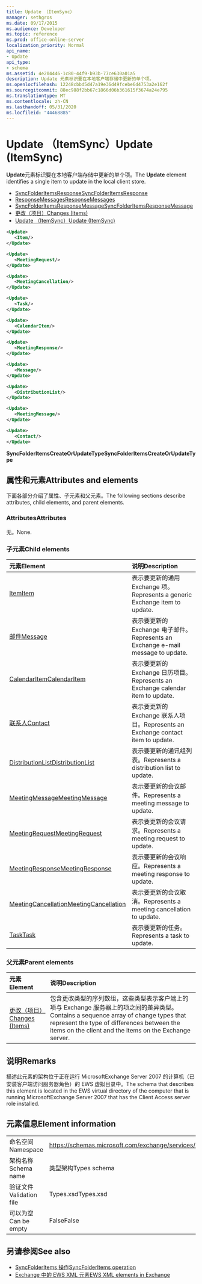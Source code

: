 ```yaml
---
title: Update （ItemSync）
manager: sethgros
ms.date: 09/17/2015
ms.audience: Developer
ms.topic: reference
ms.prod: office-online-server
localization_priority: Normal
api_name:
- Update
api_type:
- schema
ms.assetid: 4e204446-1c80-44f9-b93b-77ce630a01a5
description: Update 元素标识要在本地客户端存储中更新的单个项。
ms.openlocfilehash: 12248cbbd5d47a19e36d49fcebe6d4753a2e162f
ms.sourcegitcommit: 88ec988f2bb67c1866d06b361615f3674a24e795
ms.translationtype: MT
ms.contentlocale: zh-CN
ms.lasthandoff: 05/31/2020
ms.locfileid: "44468885"
---
```

# <a name="update-itemsync"></a><span data-ttu-id="716a6-103">Update （ItemSync）</span><span class="sxs-lookup"><span data-stu-id="716a6-103">Update (ItemSync)</span></span>

<span data-ttu-id="716a6-104">**Update**元素标识要在本地客户端存储中更新的单个项。</span><span class="sxs-lookup"><span data-stu-id="716a6-104">The **Update** element identifies a single item to update in the local client store.</span></span> 
  
- [<span data-ttu-id="716a6-105">SyncFolderItemsResponse</span><span class="sxs-lookup"><span data-stu-id="716a6-105">SyncFolderItemsResponse</span></span>](syncfolderitemsresponse.md) 
- [<span data-ttu-id="716a6-106">ResponseMessages</span><span class="sxs-lookup"><span data-stu-id="716a6-106">ResponseMessages</span></span>](responsemessages.md)  
- [<span data-ttu-id="716a6-107">SyncFolderItemsResponseMessage</span><span class="sxs-lookup"><span data-stu-id="716a6-107">SyncFolderItemsResponseMessage</span></span>](syncfolderitemsresponsemessage.md)  
- [<span data-ttu-id="716a6-108">更改（项目）</span><span class="sxs-lookup"><span data-stu-id="716a6-108">Changes (Items)</span></span>](changes-items.md)  
- [<span data-ttu-id="716a6-109">Update （ItemSync）</span><span class="sxs-lookup"><span data-stu-id="716a6-109">Update (ItemSync)</span></span>](update-itemsync.md)
  
```xml
<Update>
   <Item/>
</Update>
```

```xml
<Update>
   <MeetingRequest/>
</Update>
```

```xml
<Update>
   <MeetingCancellation/>
</Update>
```

```xml
<Update>
   <Task/>
</Update>
```

```xml
<Update>
   <CalendarItem/>
</Update>
```

```xml
<Update>
   <MeetingResponse/>
</Update>
```

```xml
<Update>
   <Message/>
</Update>
```

```xml
<Update>
   <DistributionList/>
</Update>
```

```xml
<Update>
   <MeetingMessage/>
</Update>
```

```xml
<Update>
   <Contact/> 
</Update>
```

<span data-ttu-id="716a6-110">**SyncFolderItemsCreateOrUpdateType**</span><span class="sxs-lookup"><span data-stu-id="716a6-110">**SyncFolderItemsCreateOrUpdateType**</span></span>

## <a name="attributes-and-elements"></a><span data-ttu-id="716a6-111">属性和元素</span><span class="sxs-lookup"><span data-stu-id="716a6-111">Attributes and elements</span></span>

<span data-ttu-id="716a6-112">下面各部分介绍了属性、子元素和父元素。</span><span class="sxs-lookup"><span data-stu-id="716a6-112">The following sections describe attributes, child elements, and parent elements.</span></span>
  
### <a name="attributes"></a><span data-ttu-id="716a6-113">Attributes</span><span class="sxs-lookup"><span data-stu-id="716a6-113">Attributes</span></span>

<span data-ttu-id="716a6-114">无。</span><span class="sxs-lookup"><span data-stu-id="716a6-114">None.</span></span>
  
### <a name="child-elements"></a><span data-ttu-id="716a6-115">子元素</span><span class="sxs-lookup"><span data-stu-id="716a6-115">Child elements</span></span>

|<span data-ttu-id="716a6-116">**元素**</span><span class="sxs-lookup"><span data-stu-id="716a6-116">**Element**</span></span>|<span data-ttu-id="716a6-117">**说明**</span><span class="sxs-lookup"><span data-stu-id="716a6-117">**Description**</span></span>|
|:-----|:-----|
|[<span data-ttu-id="716a6-118">Item</span><span class="sxs-lookup"><span data-stu-id="716a6-118">Item</span></span>](item.md) <br/> |<span data-ttu-id="716a6-119">表示要更新的通用 Exchange 项。</span><span class="sxs-lookup"><span data-stu-id="716a6-119">Represents a generic Exchange item to update.</span></span>  <br/> |
|[<span data-ttu-id="716a6-120">邮件</span><span class="sxs-lookup"><span data-stu-id="716a6-120">Message</span></span>](message-ex15websvcsotherref.md) <br/> |<span data-ttu-id="716a6-121">表示要更新的 Exchange 电子邮件。</span><span class="sxs-lookup"><span data-stu-id="716a6-121">Represents an Exchange e-mail message to update.</span></span>  <br/> |
|[<span data-ttu-id="716a6-122">CalendarItem</span><span class="sxs-lookup"><span data-stu-id="716a6-122">CalendarItem</span></span>](calendaritem.md) <br/> |<span data-ttu-id="716a6-123">表示要更新的 Exchange 日历项目。</span><span class="sxs-lookup"><span data-stu-id="716a6-123">Represents an Exchange calendar item to update.</span></span>  <br/> |
|[<span data-ttu-id="716a6-124">联系人</span><span class="sxs-lookup"><span data-stu-id="716a6-124">Contact</span></span>](contact.md) <br/> |<span data-ttu-id="716a6-125">表示要更新的 Exchange 联系人项目。</span><span class="sxs-lookup"><span data-stu-id="716a6-125">Represents an Exchange contact item to update.</span></span>  <br/> |
|[<span data-ttu-id="716a6-126">DistributionList</span><span class="sxs-lookup"><span data-stu-id="716a6-126">DistributionList</span></span>](distributionlist.md) <br/> |<span data-ttu-id="716a6-127">表示要更新的通讯组列表。</span><span class="sxs-lookup"><span data-stu-id="716a6-127">Represents a distribution list to update.</span></span>  <br/> |
|[<span data-ttu-id="716a6-128">MeetingMessage</span><span class="sxs-lookup"><span data-stu-id="716a6-128">MeetingMessage</span></span>](meetingmessage.md) <br/> |<span data-ttu-id="716a6-129">表示要更新的会议邮件。</span><span class="sxs-lookup"><span data-stu-id="716a6-129">Represents a meeting message to update.</span></span>  <br/> |
|[<span data-ttu-id="716a6-130">MeetingRequest</span><span class="sxs-lookup"><span data-stu-id="716a6-130">MeetingRequest</span></span>](meetingrequest.md) <br/> |<span data-ttu-id="716a6-131">表示要更新的会议请求。</span><span class="sxs-lookup"><span data-stu-id="716a6-131">Represents a meeting request to update.</span></span>  <br/> |
|[<span data-ttu-id="716a6-132">MeetingResponse</span><span class="sxs-lookup"><span data-stu-id="716a6-132">MeetingResponse</span></span>](meetingresponse.md) <br/> |<span data-ttu-id="716a6-133">表示要更新的会议响应。</span><span class="sxs-lookup"><span data-stu-id="716a6-133">Represents a meeting response to update.</span></span>  <br/> |
|[<span data-ttu-id="716a6-134">MeetingCancellation</span><span class="sxs-lookup"><span data-stu-id="716a6-134">MeetingCancellation</span></span>](meetingcancellation.md) <br/> |<span data-ttu-id="716a6-135">表示要更新的会议取消。</span><span class="sxs-lookup"><span data-stu-id="716a6-135">Represents a meeting cancellation to update.</span></span>  <br/> |
|[<span data-ttu-id="716a6-136">Task</span><span class="sxs-lookup"><span data-stu-id="716a6-136">Task</span></span>](task.md) <br/> |<span data-ttu-id="716a6-137">表示要更新的任务。</span><span class="sxs-lookup"><span data-stu-id="716a6-137">Represents a task to update.</span></span>  <br/> |
   
### <a name="parent-elements"></a><span data-ttu-id="716a6-138">父元素</span><span class="sxs-lookup"><span data-stu-id="716a6-138">Parent elements</span></span>

|<span data-ttu-id="716a6-139">**元素**</span><span class="sxs-lookup"><span data-stu-id="716a6-139">**Element**</span></span>|<span data-ttu-id="716a6-140">**说明**</span><span class="sxs-lookup"><span data-stu-id="716a6-140">**Description**</span></span>|
|:-----|:-----|
|[<span data-ttu-id="716a6-141">更改（项目）</span><span class="sxs-lookup"><span data-stu-id="716a6-141">Changes (Items)</span></span>](changes-items.md) <br/> |<span data-ttu-id="716a6-142">包含更改类型的序列数组，这些类型表示客户端上的项与 Exchange 服务器上的项之间的差异类型。</span><span class="sxs-lookup"><span data-stu-id="716a6-142">Contains a sequence array of change types that represent the type of differences between the items on the client and the items on the Exchange server.</span></span>  <br/> |
   
## <a name="remarks"></a><span data-ttu-id="716a6-143">说明</span><span class="sxs-lookup"><span data-stu-id="716a6-143">Remarks</span></span>

<span data-ttu-id="716a6-144">描述此元素的架构位于正在运行 MicrosoftExchange Server 2007 的计算机（已安装客户端访问服务器角色）的 EWS 虚拟目录中。</span><span class="sxs-lookup"><span data-stu-id="716a6-144">The schema that describes this element is located in the EWS virtual directory of the computer that is running MicrosoftExchange Server 2007 that has the Client Access server role installed.</span></span>
  
## <a name="element-information"></a><span data-ttu-id="716a6-145">元素信息</span><span class="sxs-lookup"><span data-stu-id="716a6-145">Element information</span></span>

|||
|:-----|:-----|
|<span data-ttu-id="716a6-146">命名空间</span><span class="sxs-lookup"><span data-stu-id="716a6-146">Namespace</span></span>  <br/> |https://schemas.microsoft.com/exchange/services/2006/types  <br/> |
|<span data-ttu-id="716a6-147">架构名称</span><span class="sxs-lookup"><span data-stu-id="716a6-147">Schema name</span></span>  <br/> |<span data-ttu-id="716a6-148">类型架构</span><span class="sxs-lookup"><span data-stu-id="716a6-148">Types schema</span></span>  <br/> |
|<span data-ttu-id="716a6-149">验证文件</span><span class="sxs-lookup"><span data-stu-id="716a6-149">Validation file</span></span>  <br/> |<span data-ttu-id="716a6-150">Types.xsd</span><span class="sxs-lookup"><span data-stu-id="716a6-150">Types.xsd</span></span>  <br/> |
|<span data-ttu-id="716a6-151">可以为空</span><span class="sxs-lookup"><span data-stu-id="716a6-151">Can be empty</span></span>  <br/> |<span data-ttu-id="716a6-152">False</span><span class="sxs-lookup"><span data-stu-id="716a6-152">False</span></span>  <br/> |
   
## <a name="see-also"></a><span data-ttu-id="716a6-153">另请参阅</span><span class="sxs-lookup"><span data-stu-id="716a6-153">See also</span></span>

- [<span data-ttu-id="716a6-154">SyncFolderItems 操作</span><span class="sxs-lookup"><span data-stu-id="716a6-154">SyncFolderItems operation</span></span>](syncfolderitems-operation.md)
- [<span data-ttu-id="716a6-155">Exchange 中的 EWS XML 元素</span><span class="sxs-lookup"><span data-stu-id="716a6-155">EWS XML elements in Exchange</span></span>](ews-xml-elements-in-exchange.md)

